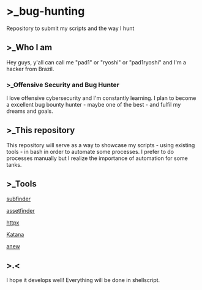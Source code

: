# >_bug-hunting
Repository to submit my scripts and the way I hunt

## >_Who I am
Hey guys, y'all can call me "pad1" or "ryoshi" or "pad1ryoshi" and I'm a hacker from Brazil.

### >_Offensive Security and Bug Hunter
I love offensive cybersecurity and I'm constantly learning. I plan to become a excellent bug bounty hunter - maybe one of the best - and fulfil my dreams and goals.

## >_This repository
This repository will serve as a way to showcase my scripts - using existing tools - in bash in order to automate some processes. I prefer to do processes manually but I realize the importance of automation for some tanks.

## >_Tools
[subfinder](https://github.com/projectdiscovery/subfinder)

[assetfinder](https://github.com/tomnomnom/assetfinder)

[httpx](https://github.com/projectdiscovery/httpx)

[Katana](https://github.com/projectdiscovery/katana)

[anew](https://github.com/tomnomnom/anew)

## >.<
I hope it develops well! Everything will be done in shellscript.

